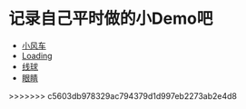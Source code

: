 <h1>记录自己平时做的小Demo吧</h1>
<ul>
  <li><a class="anchor" href="http://115.28.132.82:3333/windmill/">小风车</a></li>
  <li><a  class="anchor" href="http://115.28.132.82:3333/loading/">Loading</a></li>
  <li><a class="anchor" href="http://115.28.132.82:3333/Ball/>球</a></li>
 <li><a class="anchor" href="http://115.28.132.82:3333/lineBall"/>线球</a></li>
  <li><a class="anchor" href="http://115.28.132.82:3333/blink/"/>眼睛</a></li>
  
</ul>
>>>>>>> c5603db978329ac794379d1d997eb2273ab2e4d8
